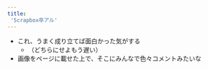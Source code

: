 ```yaml
---
title:
 'Scrapbox卒アル'
---
```


- これ、うまく成り立てば面白かった気がする
    - （どちらにせよもう遅い）
- 画像をページに載せた上で、そこにみんなで色々コメントみたいな

